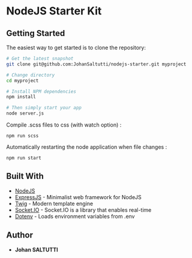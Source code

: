 # NodeJS Starter Kit

Getting Started
---------------

The easiest way to get started is to clone the repository:

```bash
# Get the latest snapshot
git clone git@github.com:JohanSaltutti/nodejs-starter.git myproject

# Change directory
cd myproject

# Install NPM dependencies
npm install

# Then simply start your app
node server.js
```

Compile .scss files to css (with watch option) :
```
npm run scss
```

Automatically restarting the node application when file changes :
```
npm run start
```

## Built With

* [NodeJS](https://nodejs.org/en/)
* [ExpressJS](http://expressjs.com/g/) - Minimalist web framework for NodeJS
* [Twig](https://github.com/twigjs/twig.js/wiki) - Modern template engine
* [Socket.IO](https://github.com/socketio/socket.io) - Socket.IO is a library that enables real-time
* [Dotenv](https://github.com/motdotla/dotenv) - Loads environment variables from .env 


## Author
* **Johan SALTUTTI**
